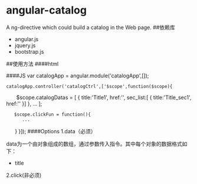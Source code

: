 # angular-catalog
A ng-directive which could build a catalog in the Web page.
##依赖库
* angular.js
* jquery.js
* bootstrap.js

##使用方法
####html 
     <div ng-app="catalogApp">
       <div ng-controller="catalogCtrl">
         <catalog data="catalogDatas" click="clickFun()"></catalog>
       </div>
     </div>    
     
####JS
    var catalogApp = angular.module('catalogApp',[]);
    
    catalogApp.controller('catalogCtrl',['$scope',function($scope){
        $scope.catalogDatas = [
          {
             title:'Title1',
             href:'',
             sec_list:[
             {
               title:'Title_sec1',
               href:''
             }]
          },
          ...
        ];
        
       $scope.clickFun = function(){
          ...
       } 
    }]);
####Options
1.data（必须）

data为一个由对象组成的数组，通过参数传入指令。其中每个对象的数据格式如下：
* title

2.click(非必须)
